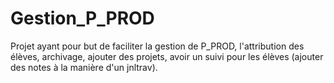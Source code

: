 # Gestion_P_PROD
Projet ayant pour but de faciliter la gestion de P_PROD, l'attribution des élèves, archivage, ajouter des projets, avoir un suivi pour les élèves (ajouter des notes à la manière d'un jnltrav).
